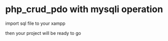 # php_crud_pdo with mysqli operation

import sql file to your xampp

then your project will be ready to go
